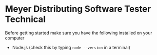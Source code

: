 # Meyer Distributing Software Tester Technical

Before getting started make sure you have the following installed on your computer
- Node.js (check this by typing `node --version` in a terminal)
